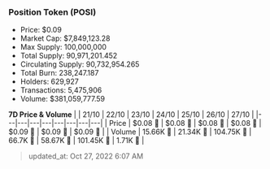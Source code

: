 
  ### Position Token (POSI)
  - Price: $0.09
  - Market Cap: $7,849,123.28
  - Max Supply: 100,000,000
  - Total Supply: 90,971,201.452
  - Circulating Supply: 90,732,954.265
  - Total Burn: 238,247.187
  - Holders: 629,927
  - Transactions: 5,475,906
  - Volume: $381,059,777.59

  **7D Price & Volume**
  | | 21&#x2F;10 | 22&#x2F;10 | 23&#x2F;10 | 24&#x2F;10 | 25&#x2F;10 | 26&#x2F;10 | 27&#x2F;10 |
  |---|---|---|---|---|---|---|---|
  | Price | $0.08 🔻 | $0.08 🔻 | $0.08 🚀 | $0.08 🚀 | $0.09 🚀 | $0.09 🚀 | $0.09 🔻 |
  | Volume | 15.66K 🔻 | 21.34K 🚀 | 104.75K 🚀 | 66.7K 🔻 | 58.67K 🔻 | 101.45K 🚀 | 1.71K 🔻 |

  > updated_at: Oct 27, 2022 6:07 AM
